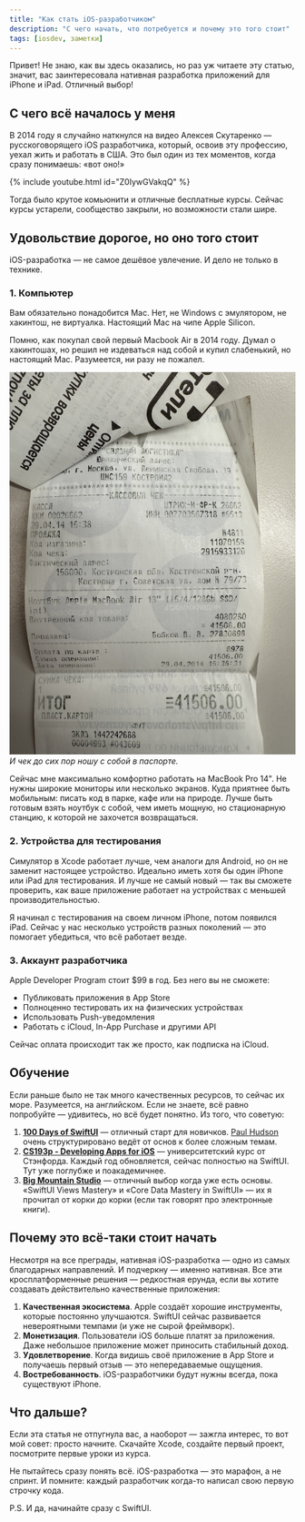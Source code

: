 ```yaml
---
title: "Как стать iOS-разработчиком"
description: "C чего начать, что потребуется и почему это того стоит"
tags: [iosdev, заметки]
---
```


Привет! Не знаю, как вы здесь оказались, но раз уж читаете эту статью, значит, вас заинтересовала нативная разработка приложений для iPhone и iPad. Отличный выбор!

## С чего всё началось у меня

В 2014 году я случайно наткнулся на видео Алексея Скутаренко — русскоговорящего iOS разработчика, который, освоив эту профессию, уехал жить и работать в США. Это был один из тех моментов, когда сразу понимаешь: «вот оно!» 

{% include youtube.html id="Z0IywGVakqQ" %}

Тогда было крутое комьюнити и отличные бесплатные курсы. Сейчас курсы устарели, сообщество закрыли, но возможности стали шире.

## Удовольствие дорогое, но оно того стоит

iOS-разработка — не самое дешёвое увлечение. И дело не только в технике.

### 1. Компьютер

Вам обязательно понадобится Mac. Нет, не Windows с эмулятором, не хакинтош, не виртуалка. Настоящий Mac на чипе Apple Silicon.

Помню, как покупал свой первый Macbook Air в 2014 году. Думал о хакинтошах, но решил не издеваться над собой и купил слабенький, но настоящий Mac. Разумеется, ни разу не пожалел.

![Чек на первый MacBook Air](/blog/img/2025-04-26-ios-dev-start/receipt.jpg)
*И чек до сих пор ношу с собой в паспорте.*

Сейчас мне максимально комфортно работать на MacBook Pro 14". Не нужны широкие мониторы или несколько экранов. Куда приятнее быть мобильным: писать код в парке, кафе или на природе. Лучше быть готовым взять ноутбук с собой, чем иметь мощную, но стационарную станцию, к которой не захочется возвращаться.

### 2. Устройства для тестирования

Симулятор в Xcode работает лучше, чем аналоги для Android, но он не заменит настоящее устройство. Идеально иметь хотя бы один iPhone или iPad для тестирования. И лучше не самый новый — так вы сможете проверить, как ваше приложение работает на устройствах с меньшей производительностью.

Я начинал с тестирования на своем личном iPhone, потом появился iPad. Сейчас у нас несколько устройств разных поколений — это помогает убедиться, что всё работает везде.

### 3. Аккаунт разработчика

Apple Developer Program стоит $99 в год. Без него вы не сможете:
- Публиковать приложения в App Store
- Полноценно тестировать их на физических устройствах
- Использовать Push-уведомления
- Работать с iCloud, In-App Purchase и другими API

Сейчас оплата происходит так же просто, как подписка на iCloud.

## Обучение

Если раньше было не так много качественных ресурсов, то сейчас их море. Разумеется, на английском. Если не знаете, всё равно попробуйте — удивитесь, но всё будет понятно. Из того, что советую:

1. **<a href="https://www.hackingwithswift.com/100/swiftui" target="_blank">100 Days of SwiftUI</a>** — отличный старт для новичков. [Paul Hudson](https://x.com/twostraws) очень структурировано ведёт от основ к более сложным темам.
2. **<a href="https://cs193p.sites.stanford.edu/" target="_blank">CS193p - Developing Apps for iOS</a>** — университетский курс от Стэнфорда. Каждый год обновляется, сейчас полностью на SwiftUI. Тут уже поглубже и поакадемичнее.
3. **<a href="https://www.bigmountainstudio.com/" target="_blank">Big Mountain Studio</a>** — отличный выбор когда уже есть основы. «SwiftUI Views Mastery» и «Core Data Mastery in SwiftUI» — их я прочитал от корки до корки (если так говорят про электронные книги).

## Почему это всё-таки стоит начать

Несмотря на все преграды, нативная iOS-разработка — одно из самых благодарных направлений. И подчеркну — именно нативная. Все эти кросплатформенные решения — редкостная ерунда, если вы хотите создавать действительно качественные приложения:

1. **Качественная экосистема**. Apple создаёт хорошие инструменты, которые постоянно улучшаются. SwiftUI сейчас развивается невероятными темпами (и уже не сырой фреймворк).
2. **Монетизация**. Пользователи iOS больше платят за приложения. Даже небольшое приложение может приносить стабильный доход.
3. **Удовлетворение**. Когда видишь своё приложение в App Store и получаешь первый отзыв — это непередаваемые ощущения.
4. **Востребованность**. iOS-разработчики будут нужны всегда, пока существуют iPhone.

## Что дальше?

Если эта статья не отпугнула вас, а наоборот — зажгла интерес, то вот мой совет: просто начните. Скачайте Xcode, создайте первый проект, посмотрите первые уроки из курса.

Не пытайтесь сразу понять всё. iOS-разработка — это марафон, а не спринт. И помните: каждый разработчик когда-то написал свою первую строчку кода.

P.S. И да, начинайте сразу с SwiftUI.